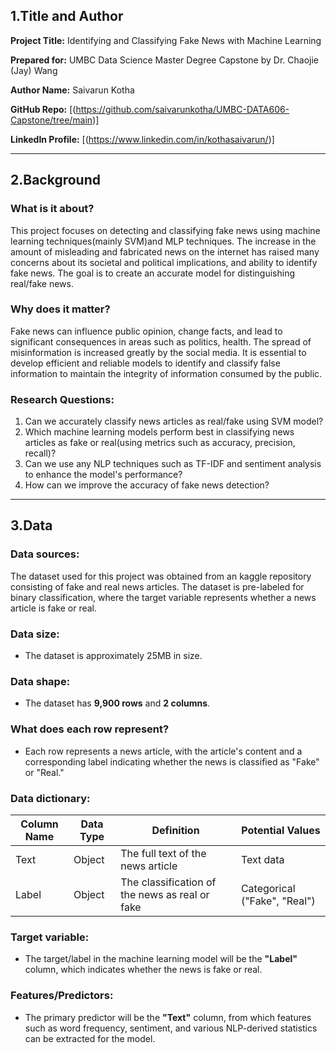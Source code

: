 
## 1.Title and Author

**Project Title:** Identifying and Classifying Fake News with Machine Learning

**Prepared for:** UMBC Data Science Master Degree Capstone by Dr. Chaojie (Jay) Wang

**Author Name:** Saivarun Kotha

**GitHub Repo:** [(https://github.com/saivarunkotha/UMBC-DATA606-Capstone/tree/main)]

**LinkedIn Profile:** [(https://www.linkedin.com/in/kothasaivarun/)]


---

## 2.Background

### What is it about?

This project focuses on detecting and classifying fake news using machine learning techniques(mainly SVM)and MLP techniques. The increase in the amount of misleading and fabricated news on the internet has raised many concerns about its societal and political implications, and ability to identify fake news. The goal is to create an accurate model for distinguishing real/fake news. 

### Why does it matter?

Fake news can influence public opinion, change facts, and lead to significant consequences in areas such as politics, health. The spread of misinformation is increased greatly by the social media. It is essential to develop efficient and reliable models to identify and classify false information to maintain the integrity of information consumed by the public.

### Research Questions:

1. Can we accurately classify news articles as real/fake using SVM model?
2. Which machine learning models perform best in classifying news articles as fake or real(using metrics such as accuracy, precision, recall)?
3. Can we use any NLP techniques such as TF-IDF and sentiment analysis to enhance the model's performance?
4. How can we improve the accuracy of fake news detection?

---

## 3.Data

### Data sources:

The dataset used for this project was obtained from an kaggle repository consisting of fake and real news articles. The dataset is pre-labeled for binary classification, where the target variable represents whether a news article is fake or real.

### Data size:

- The dataset is approximately 25MB in size.

### Data shape:

- The dataset has **9,900 rows** and **2 columns**.


### What does each row represent?

- Each row represents a news article, with the article's content and a corresponding label indicating whether the news is classified as "Fake" or "Real."

### Data dictionary:

| **Column Name** | **Data Type** | **Definition**                                  | **Potential Values**          |
|-----------------|---------------|------------------------------------------------|-------------------------------|
| Text            | Object        | The full text of the news article              | Text data                     |
| Label           | Object        | The classification of the news as real or fake | Categorical ("Fake", "Real")  |

### Target variable:

- The target/label in the machine learning model will be the **"Label"** column, which indicates whether the news is fake or real.

### Features/Predictors:

- The primary predictor will be the **"Text"** column, from which features such as word frequency, sentiment, and various NLP-derived statistics can be extracted for the model.


